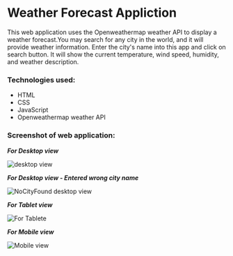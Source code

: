 <h1>Weather Forecast Appliction</h1>
This web application uses the Openweathermap weather API to display a weather forecast.You may search for any city in the world, and it will provide weather information.
Enter the city's name into this app and click on search button. It will show the current temperature, wind speed, humidity, and weather description.
<h3>Technologies used:</h3>
<ul>
  <li>HTML</li>
  <li>CSS</li>
  <li>JavaScript</li>
  <li>Openweathermap weather API</li>
</ul>
<h3>Screenshot of web application:</h3>

<b><i>For Desktop view</i></b>

![desktop view](https://github.com/user-attachments/assets/62fea9f2-000f-4743-a968-c3a74f6bb2fc)



<b><i>For Desktop view - Entered wrong city name</i></b>

![NoCityFound desktop view](https://github.com/user-attachments/assets/3a42e6cc-1bf4-42fd-b810-876f010db853)


<b><i>For Tablet view</i></b>

![For Tablete](https://github.com/user-attachments/assets/fe9d36d0-3084-43ae-9f80-d94f8ea8e61f)


<b><i>For Mobile view</i></b>

![Mobile view](https://github.com/user-attachments/assets/ca1fb4d9-c6d3-438d-931a-97292d4485ed)
